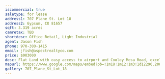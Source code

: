 ```yaml
---
iscommercial: true
saletype: for lease
address1: 707 Plane St. Lot 18
address2: Gypsum, CO 81657
sqft: 3.319 acres
camretax: TBD
shortdesc: Office Retail, Light Industrial
agent: Jason Fish
phone: 970-300-1415
email: jfish@aspectrealtyco.com
price: $903000
desc: Flat Land with easy access to airport and Cooley Mesa Road, excellent opportunity to build any operational, distribution, warehousing facility. Land has been stubbed and primed for new development. Seller has built a number of steel reinforced structures on adjacnet land and is capable of building to any specifications for a potential owner
mapurl: https://www.google.com/maps/embed?pb=!1m18!1m12!1m3!1d12290.208655019811!2d-106.92717764628863!3d39.637286270394505!2m3!1f0!2f0!3f0!3m2!1i1024!2i768!4f13.1!3m3!1m2!1s0x8741bf4fe5f2ae41%3A0x482c79c82b2a7213!2sPlane%20St%2C%20Colorado%2081637!5e0!3m2!1sen!2sus!4v1587676683488!5m2!1sen!2sus
gallery: 707_Plane_St_Lot_18
---
```

